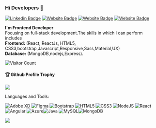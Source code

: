 ### Hi Developers 👋
<!-- [![YouTube Badge](https://img.shields.io/badge/YouTube-DeveloperFunnel-red)](https://www.youtube.com/developerfunnel) -->
[![Linkedin Badge](https://img.shields.io/badge/-Waseem-blue?style=flat-square&logo=Linkedin&logoColor=white&link=https://www.linkedin.com/in/waseemfarooq)](https://www.linkedin.com/in/waseemfarooq)
[![Website Badge](https://img.shields.io/badge/WebSite-Waseem-green)]()
[![Website Badge](https://img.shields.io/badge/StackOverflow-Waseem-red)](https://stackoverflow.com/users/16664269/waseem-farooq)
[![Website Badge](https://img.shields.io/badge/Codepen-Waseem-yellow)](https://codepen.io/waseem_farooq)

**I'm
Frontend Developer** <br/>
Focusing on full-stack development.The skills in which I can perform includes <br/>
**Frontend:** (React, ReactJs, HTML5, CSS3,bootstrap,Javascript,Responsive,Sass,Material,UX)  <br/>
**Database:** (MongoDB,nodejs,Express).


![Visitor Count](https://profile-counter.glitch.me/waseemfarooq47/count.svg)

<div>
  <h4>🏆 Github Profile Trophy</h4>
  <a href="https://github.com/ryo-ma/github-profile-trophy">
    <img src="https://github-profile-trophy.vercel.app/?username=waseemfarooq47&column=7"/>
  </a>
</div>

Languages and Tools:


<img alt="Adobe XD" src="https://img.shields.io/badge/adobexd-%23FF26BE.svg?style=flat-square&logo=adobexd&logoColor=white"/> <img alt="Figma" src="https://img.shields.io/badge/figma-%23F24E1E.svg?style=flat-square&logo=figma&logoColor=white"/> <img alt="Bootstrap" src="https://img.shields.io/badge/bootstrap-%23563D7C.svg?style=flat-square&logo=bootstrap&logoColor=white"/>  <img alt="HTML5" src="https://img.shields.io/badge/html5-%23E34F26.svg?style=flat-square&logo=html5&logoColor=white"/> <img alt="CSS3" src="https://img.shields.io/badge/css3-%231572B6.svg?style=flat-square&logo=css3&logoColor=white"/> <img alt="NodeJS" src="https://img.shields.io/badge/node.js-%2343853D.svg?style=flat-square&logo=node-dot-js&logoColor=white"/> <img alt="React" src="https://img.shields.io/badge/react-%2320232a.svg?style=flat-square&logo=react&logoColor=%2361DAFB"/> <img alt="Angular" src="https://img.shields.io/badge/angular-%23DD0031.svg?flat-square&logo=angular&logoColor=white"/> <img alt="Azure" src="https://img.shields.io/badge/azure-%230072C6.svg?style=flat-square&logo=azure-devops&logoColor=white"/><img alt="Java" src="https://img.shields.io/badge/java-%23ED8B00.svg?style=flat-square&logo=java&logoColor=white"/> <img alt="MySQL" src="https://img.shields.io/badge/mysql-%2300f.svg?style=flat-square&logo=mysql&logoColor=white"/><img alt="MongoDB" src ="https://img.shields.io/badge/MongoDB-%234ea94b.svg?style=flat-square&logo=mongodb&logoColor=white"/>
<!-- <img alt="LESS" src="https://img.shields.io/badge/php-%23777BB4.svg?style=flat-square&logo=php&logoColor=white"/> -->

![](https://activity-graph.herokuapp.com/graph?username=waseemfarooq&theme=react-dark&area=true)
<!--
**Aakashdeveloper/Aakashdeveloper** is a ✨ _special_ ✨ repository because its `README.md` (this file) appears on your GitHub profile.

Here are some ideas to get you started:

- 🔭 I’m currently working on ...
- 🌱 I’m currently learning ...
- 👯 I’m looking to collaborate on ...
- 🤔 I’m looking for help with ...
- 💬 Ask me about ...
- 📫 How to reach me: ...
- 😄 Pronouns: ...
- ⚡ Fun fact: .....

-->
